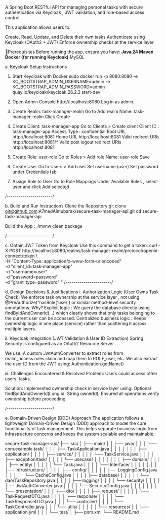 A Spring Boot RESTful API for managing personal tasks with secure authentication via Keycloak , JWT validation, and role-based access control.

This application allows users to:

Create, Read, Update, and Delete their own tasks
Authenticate using Keycloak (OAuth2 + JWT)
Enforce ownership checks at the service layer

🧰Prerequisites
Before running the app, ensure you have:
**Java 24
Maven 
Docker (for running Keycloak)**
MySQL

a. Keycloak Setup Instructions
1. Start Keycloak with Docker
   sudo docker run -p 8080:8080 -e KC_BOOTSTRAP_ADMIN_USERNAME=admin -e KC_BOOTSTRAP_ADMIN_PASSWORD=admin quay.io/keycloak/keycloak:26.2.3 start-dev

2. Open Admin Console
    http://localhost:8080
Log in as admin.

3. Create Realm: task-manager-realm
   Go to Add realm
   Name: task-manager-realm
   Click Create
4. Create Client: task-manager-app
   Go to Clients > Create client
   Client ID : task-manager-app
   Access Type : confidential
   Root URL
   http://localhost:8081
   Home URL
   http://localhost:8081
   Valid redirect URIs
   http://localhost:8081/*
   Valid post logout redirect URIs
   http://localhost:8081

5. Create Role: user-role
   Go to Roles > Add role
   Name: user-role
   Save

6. Create User
   Go to Users > Add user
   Set username (user)
   Set password under Credentials tab

7. Assign Role to User
   Go to Role Mappings
   Under Available Roles , select user and click Add selected

/-----------------------/

b. Build and Run Instructions
Clone the Repository
git clone git@github.com:A7medAlmubarak/secure-task-manager-api.git
cd secure-task-manager-api

Build the App : ./mvnw clean package

/-----------------------/

c. Obtain JWT Token from Keycloak
Use this command to get a token:
curl -X POST http://localhost:8080/realms/task-manager-realm/protocol/openid-connect/token \   
-H "Content-Type: application/x-www-form-urlencoded" \
-d "client_id=task-manager-app" \
-d "username=user" \
-d "password=password" \
-d "grant_type=password" \"
/-----------------------/

d. Design Decisions & Justifications
i. Authorization Logic (User Owns Task Check)
We enforce task ownership at the service layer , not using @PreAuthorize("hasRole('user') or similar method-level security annotations.
Why?
Explicit logic : We query the database directly using findByIdAndOwnerId(...) which clearly shows that only tasks belonging to the current user can be accessed.
Centralized business logic : Keeps ownership logic in one place (service) rather than scattering it across multiple layers.

ii. Keycloak Integration (JWT Validation & User ID Extraction)
Spring Security is configured as an OAuth2 Resource Server .

We use:
A custom JwtAuthConverter to extract roles from realm_access.roles claim and map them to ROLE_user, etc.
We also extract the user ID from the JWT using:
Authentication.getName()

iii. Challenges Encountered & Resolved
Problem:
Users could access other users’ tasks.

Solution:
Implemented ownership check in service layer using:
Optional<Task> findByIdAndOwnerId(Long id, String ownerId);
Ensured all operations verify ownership before proceeding.

/-----------------------/

e. Domain-Driven Design (DDD) Approach
The application follows a lightweight Domain-Driven Design (DDD) approach to model the core functionality of task management. 
This helps separate business logic from infrastructure concerns and keeps the system scalable and maintainable.

secure-task-manager-api/
├── src/
│   ├── main/
│   │   ├── java/
│   │   │   └── com.example.task/
│   │   │       ├── TaskApplication.java
│   │   │       │
│   │   │       ├── application/
│   │   │       │   ├── service/
│   │   │       │   │   └── TaskService.java
│   │   │       │   ├── exception/task/
│   │   │       │   └── usecase/
│   │   │       │
│   │   │       ├── domain/
│   │   │       │   ├── entity/
│   │   │       │   │   └── Task.java
│   │   │       │   └── Interface/
│   │   │       │
│   │   │       ├── infrastructure/
│   │   │       │   ├── config/
│   │   │       │   │   ├── LoggingConfig.java
│   │   │       │   │   └── CacheConfig.java
│   │   │       │   ├── database/
│   │   │       │   │   └── dao/TaskRepository.java
│   │   │       │   ├── logging/
│   │   │       │   └── security/
│   │   │       │       ├── JwtAuthConverter.java
│   │   │       │       └── SecurityConfig.java
│   │   │       │
│   │   │       └── presentation/
│   │   │           ├── dto/
│   │   │           │   ├── request/
│   │   │           │   │   └── TaskRequestDTO.java
│   │   │           │   └── response/
│   │   │           │       └── TaskResponseDTO.java
│   │   │           └── controller/
│   │   │           │   └── TaskController.java
│   │   │           └── utils/
│   │   │
│   │   └── resources/
│   │       ├── application.yml
│   │
│   └── test/
│
├── pom.xml
└── README.md